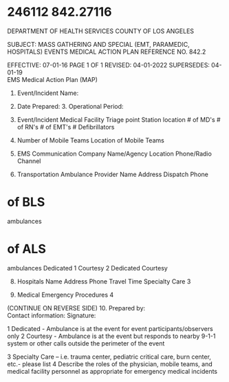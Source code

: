 # 246112 842.27116

DEPARTMENT OF HEALTH SERVICES 
COUNTY OF LOS ANGELES 
 
SUBJECT: MASS GATHERING AND SPECIAL (EMT, PARAMEDIC, HOSPITALS) 
EVENTS MEDICAL ACTION PLAN REFERENCE NO. 842.2 
 
EFFECTIVE: 07-01-16 PAGE 1 OF 1 
REVISED: 04-01-2022 
SUPERSEDES: 04-01-19  
EMS Medical Action Plan (MAP) 
1. Event/Incident Name:   
  
2. Date Prepared:  3. Operational Period:  
   
4. Event/Incident Medical Facility 
Triage point Station location # of MD's # of RN's # of EMT's # Defibrillators 
  
 
    
            
            
5. Number of Mobile Teams  Location of Mobile Teams 
  
   
   
6. EMS Communication 
Company Name/Agency Location 
Phone/Radio 
Channel 
   
     
7. Transportation 
Ambulance 
Provider Name Address 
Dispatch 
Phone 
 # of BLS 
ambulances 
 # of ALS 
ambulances 
Dedicated
1
 Courtesy
2
 Dedicated Courtesy 
            
              
              
8. Hospitals 
Name Address Phone Travel Time Specialty Care
3
 
      
      
      
9. Medical Emergency Procedures
4
 
 
 
 
 
(CONTINUE ON REVERSE SIDE) 
10. Prepared by:          
Contact information:    Signature:    
                
 
                                                 
1
 Dedicated - Ambulance is at the event for event participants/observers only 
2
 Courtesy - Ambulance is at the event but responds to nearby 9-1-1 system or other calls outside the perimeter of the event 
 
3
 Specialty Care – i.e. trauma center, pediatric critical care, burn center, etc.- please list 
4
 Describe the roles of the physician, mobile teams, and medical facility personnel as appropriate for emergency medical incidents
